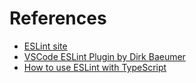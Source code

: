 # References
- [ESLint site](https://eslint.org/)
- [VSCode ESLint Plugin by Dirk Baeumer](https://marketplace.visualstudio.com/items?itemName=dbaeumer.vscode-eslint)
- [How to use ESLint with TypeScript](https://khalilstemmler.com/blogs/typescript/eslint-for-typescript/)